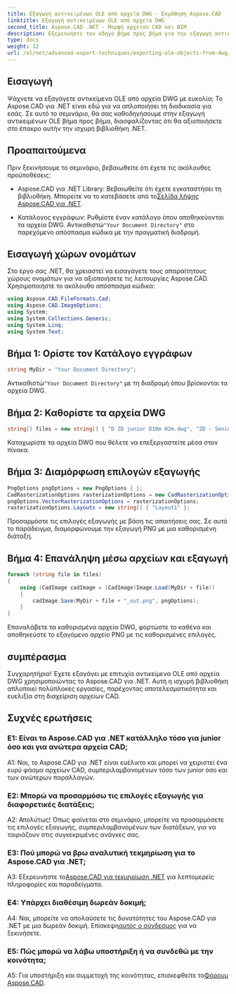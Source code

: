 ```yaml
---
title: Εξαγωγή αντικειμένων OLE από αρχεία DWG - Εκμάθηση Aspose.CAD
linktitle: Εξαγωγή αντικειμένων OLE από αρχεία DWG
second_title: Aspose.CAD .NET - Μορφή αρχείου CAD και BIM
description: Εξερευνήστε τον οδηγό βήμα προς βήμα για την εξαγωγή αντικειμένων OLE από αρχεία DWG χρησιμοποιώντας το Aspose.CAD για .NET. Βελτιώστε τις δεξιότητες χειρισμού αρχείων CAD χωρίς κόπο.
type: docs
weight: 12
url: /el/net/advanced-export-techniques/exporting-ole-objects-from-dwg/
---
```

## Εισαγωγή

Ψάχνετε να εξαγάγετε αντικείμενα OLE από αρχεία DWG με ευκολία; Το Aspose.CAD για .NET είναι εδώ για να απλοποιήσει τη διαδικασία για εσάς. Σε αυτό το σεμινάριο, θα σας καθοδηγήσουμε στην εξαγωγή αντικειμένων OLE βήμα προς βήμα, διασφαλίζοντας ότι θα αξιοποιήσετε στο έπακρο αυτήν την ισχυρή βιβλιοθήκη .NET. 

## Προαπαιτούμενα

Πριν ξεκινήσουμε το σεμινάριο, βεβαιωθείτε ότι έχετε τις ακόλουθες προϋποθέσεις:

-  Aspose.CAD για .NET Library: Βεβαιωθείτε ότι έχετε εγκαταστήσει τη βιβλιοθήκη. Μπορείτε να το κατεβάσετε από το[Σελίδα λήψης Aspose.CAD για .NET](https://releases.aspose.com/cad/net/).

-  Κατάλογος εγγράφων: Ρυθμίστε έναν κατάλογο όπου αποθηκεύονται τα αρχεία DWG. Αντικαθιστώ`"Your Document Directory"` στο παρεχόμενο απόσπασμα κώδικα με την πραγματική διαδρομή.

## Εισαγωγή χώρων ονομάτων

Στο έργο σας .NET, θα χρειαστεί να εισαγάγετε τους απαραίτητους χώρους ονομάτων για να αξιοποιήσετε τις λειτουργίες Aspose.CAD. Χρησιμοποιήστε το ακόλουθο απόσπασμα κώδικα:

```csharp
using Aspose.CAD.FileFormats.Cad;
using Aspose.CAD.ImageOptions;
using System;
using System.Collections.Generic;
using System.Linq;
using System.Text;
```

## Βήμα 1: Ορίστε τον Κατάλογο εγγράφων

```csharp
string MyDir = "Your Document Directory";
```

 Αντικαθιστώ`"Your Document Directory"` με τη διαδρομή όπου βρίσκονται τα αρχεία DWG.

## Βήμα 2: Καθορίστε τα αρχεία DWG

```csharp
string[] files = new string[] { "D ZD junior D10m H2m.dwg", "ZD - Senior D6m H2m45.dwg" };
```

Καταχωρίστε τα αρχεία DWG που θέλετε να επεξεργαστείτε μέσα στον πίνακα.

## Βήμα 3: Διαμόρφωση επιλογών εξαγωγής

```csharp
PngOptions pngOptions = new PngOptions { };
CadRasterizationOptions rasterizationOptions = new CadRasterizationOptions();
pngOptions.VectorRasterizationOptions = rasterizationOptions;
rasterizationOptions.Layouts = new string[] { "Layout1" };
```

Προσαρμόστε τις επιλογές εξαγωγής με βάση τις απαιτήσεις σας. Σε αυτό το παράδειγμα, διαμορφώνουμε την εξαγωγή PNG με μια καθορισμένη διάταξη.

## Βήμα 4: Επανάληψη μέσω αρχείων και εξαγωγή

```csharp
foreach (string file in files)
{
    using (CadImage cadImage = (CadImage)Image.Load(MyDir + file))
    {
        cadImage.Save(MyDir + file + "_out.png", pngOptions);
    }
}
```

Επαναλάβετε τα καθορισμένα αρχεία DWG, φορτώστε το καθένα και αποθηκεύστε το εξαγόμενο αρχείο PNG με τις καθορισμένες επιλογές.

## συμπέρασμα

Συγχαρητήρια! Έχετε εξαγάγει με επιτυχία αντικείμενα OLE από αρχεία DWG χρησιμοποιώντας το Aspose.CAD για .NET. Αυτή η ισχυρή βιβλιοθήκη απλοποιεί πολύπλοκες εργασίες, παρέχοντας αποτελεσματικότητα και ευελιξία στη διαχείριση αρχείων CAD.

## Συχνές ερωτήσεις

### Ε1: Είναι το Aspose.CAD για .NET κατάλληλο τόσο για junior όσο και για ανώτερα αρχεία CAD;

A1: Ναι, το Aspose.CAD για .NET είναι ευέλικτο και μπορεί να χειριστεί ένα ευρύ φάσμα αρχείων CAD, συμπεριλαμβανομένων τόσο των junior όσο και των ανώτερων παραλλαγών.

### Ε2: Μπορώ να προσαρμόσω τις επιλογές εξαγωγής για διαφορετικές διατάξεις;

Α2: Απολύτως! Όπως φαίνεται στο σεμινάριο, μπορείτε να προσαρμόσετε τις επιλογές εξαγωγής, συμπεριλαμβανομένων των διατάξεων, για να ταιριάζουν στις συγκεκριμένες ανάγκες σας.

### Ε3: Πού μπορώ να βρω αναλυτική τεκμηρίωση για το Aspose.CAD για .NET;

 A3: Εξερευνήστε το[Aspose.CAD για τεκμηρίωση .NET](https://reference.aspose.com/cad/net/) για λεπτομερείς πληροφορίες και παραδείγματα.

### Ε4: Υπάρχει διαθέσιμη δωρεάν δοκιμή;

 A4: Ναι, μπορείτε να απολαύσετε τις δυνατότητες του Aspose.CAD για .NET με μια δωρεάν δοκιμή. Επίσκεψη[αυτός ο σύνδεσμος](https://releases.aspose.com/) για να ξεκινήσετε.

### Ε5: Πώς μπορώ να λάβω υποστήριξη ή να συνδεθώ με την κοινότητα;

 A5: Για υποστήριξη και συμμετοχή της κοινότητας, επισκεφθείτε το[Φόρουμ Aspose.CAD](https://forum.aspose.com/c/cad/19).
